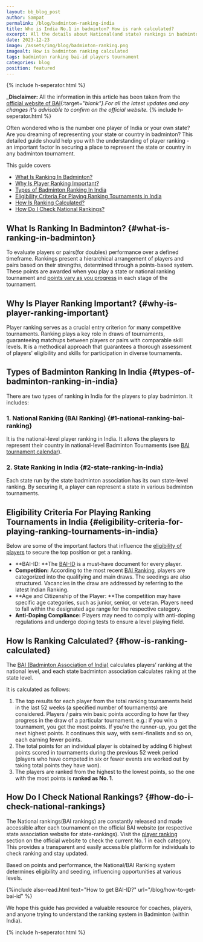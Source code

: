 ```yaml
---
layout: bb_blog_post
author: Sampat
permalink: /blog/badminton-ranking-india
title: Who is India No.1 in badminton? How is rank calculated?
excerpt: All the details about National(and state) rankings in badminton, how is it calculated, and where to check.
date: 2023-12-23
image: /assets/img/blog/badminton-ranking.png
imagealt: How is badminton ranking calculated
tags: badminton ranking bai-id players tournament
categories: blog
position: featured
---
```

{% include h-seperator.html %}

_**Disclaimer:** All the information in this article has been taken from the [official website of BAI](https://www.badmintonindia.org/){:target="_blank"}.For all the latest updates and any changes it's advisable to confirm on the official website._
{% include h-seperator.html %}

Often wondered who is the number one player of India or your own state? Are you dreaming of representing your state or country in badminton? This detailed guide should help you with the  understanding of player ranking - an important factor in securing a place to represent the state or country in any badminton tournament.

This guide covers
<br/>
- [What Is Ranking In Badminton?](#what-is-ranking-in-badminton)
- [Why Is Player Ranking Important?](#why-is-player-ranking-important)
- [Types of Badminton Ranking In India](#types-of-badminton-ranking-in-india)
- [Eligibility Criteria For Playing Ranking Tournaments in India](#eligibility-criteria-for-playing-ranking-tournaments-in-india)
- [How Is Ranking Calculated?](#how-is-ranking-calculated)
- [How Do I Check National Rankings?](#how-do-i-check-national-rankings?)

## What Is Ranking In Badminton?  {#what-is-ranking-in-badminton}

To evaluate players or pairs(for doubles) performance over a defined timeframe. Rankings present a hierarchical arrangement of players and pairs based on their strengths, determined through a points-based system. These points are awarded when you play a state or national ranking tournament and [points vary as you progress](#how-is-ranking-calculated) in each stage of the tournament.


## Why Is Player Ranking Important? {#why-is-player-ranking-important}

Player ranking serves as a crucial entry criterion for many competitive tournaments. Ranking plays a key role in draws of tournaments, guaranteeing matchups between players or pairs with comparable skill levels. It is a methodical approach that guarantees a thorough assessment of players' eligibility and skills for participation in diverse tournaments.


## Types of Badminton Ranking In India {#types-of-badminton-ranking-in-india}

There are two types of ranking in India for the players to play badminton. It includes:


### 1. National Ranking (BAI Ranking)  {#1-national-ranking-bai-ranking}

It is the national-level player ranking in India. It allows the players to represent their country in national-level Badminton Tournaments (see [BAI tournament calendar](https://www.badmintonindia.org/beta/events/calendar/bai/)).


### 2. State Ranking in India {#2-state-ranking-in-india}

Each state run by the state badminton association has its own state-level ranking. By securing it, a player can represent a state in various badminton tournaments.


## Eligibility Criteria For Playing Ranking Tournaments in India {#eligibility-criteria-for-playing-ranking-tournaments-in-india}

Below are some of the important factors that influence the [eligibility of players](https://www.badmintonindia.org/download/regulations/FINAL%20REVISED%20COMPETITION%20REGULATION.pdf) to secure the top position or get a ranking.



* **BAI-ID: **The [BAI-ID](https://resources.badmintonbuddy.com/blog/how-to-get-bai-id) is a must-have document for every player.
* **Competition:** According to the most recent [BAI Ranking](https://www.badmintonindia.org/beta/players/rankings/senior/), players are categorized into the qualifying and main draws. The seedings are also structured. Vacancies in the draw are addressed by referring to the latest Indian Ranking.
* **Age and Citizenship of the Player: **The competition may have specific age categories, such as junior, senior, or veteran. Players need to fall within the designated age range for the respective category.
* **Anti-Doping Compliance:** Players may need to comply with anti-doping regulations and undergo doping tests to ensure a level playing field.


## How Is Ranking Calculated? {#how-is-ranking-calculated}

The [BAI (Badminton Association of India)](https://www.badmintonindia.org/) calculates players’ ranking at the national level, and each state badminton association calculates raking at the state level. 

It is calculated as follows:



1. The top results for each player from the total ranking tournaments held in the last 52 weeks (a specified number of tournaments) are considered. Players / pairs win basic points according to how far they progress in the draw of a particular tournament. e.g.: if you win a tournament, you get the most points. If you're the runner-up, you get the next highest points. It continues this way, with semi-finalists and so on, each earning fewer points.
2. The total points for an individual player is obtained by adding 6 highest points scored in tournaments during the previous 52 week period (players who have competed in six or fewer events are worked out by taking total points they have won).
3. The players are ranked from the highest to the lowest points, so the one with the most points is **ranked as No. 1**.


## How Do I Check National Rankings? {#how-do-i-check-national-rankings}

The National rankings(BAI rankings) are constantly released and made accessible after each tournament on the official BAI website (or respective state association website for state-rankings). Visit the [player ranking](https://www.badmintonindia.org/beta/players/rankings/senior/) section on the official website to check the current No. 1 in each category. This provides a transparent and easily accessible platform for individuals to check ranking and stay updated.

Based on points and performance, the National/BAI Ranking system determines eligibility and seeding, influencing opportunities at various levels. 

{%include also-read.html text="How to get BAI-ID?" url="/blog/how-to-get-bai-id" %}

We hope this guide has provided a valuable resource for coaches, players, and anyone trying to understand the ranking system in Badminton (within India). 

{% include h-seperator.html %}
